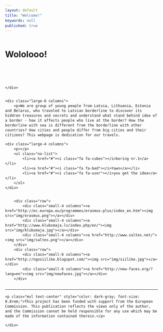 ```yaml
---
layout: default
title: "Welcome!"
keywords: null
published: true
---
```






<div class="row">
	<div class="small-centered column">


<h1 class="mvl">Wololooo!</h1>

<div class="slicky">
  <div><img src="http://i.imgur.com/qa0DMla.jpg" alt=""></div>
  <div><img src="http://i.imgur.com/wPqnwOh.jpg" alt=""></div>
  <div><img src="http://i.imgur.com/qFmmKPz.jpg" alt=""></div>
</div>		


	</div>
</div>


<div class="row"> 

	<div class="large-8 columns">
		<p>We are group of young people from Latvia, Lithuania, Estonia and Belarus, who traveled to Latvian borderline to discover its hiddren treasures and secrets and understand what stand behind idea of a border - how it affects people who live at the border? How the borderline with sea is different from the borderline with other countries? How cities and people differ from big cities and their citizens? This webpage is dedication for our travels.

</p>
	</div>

	<div class="large-4 columns">
		<p></p>
		<ul class="no-list">
		    <li><a href="#"><i class="fa fa-cubes"></i>boring nr.1</a></li>
		    <li><a href="#"><i class="fa fa-bed"></i>Yawn</a></li>
		    <li><a href="#"><i class="fa fa-user"></i>you get the idea</a></li>
		</ul>
	</div>


</div>

<div class="row">
<div class="small-12 medium-8 small-centered columns">
	
		<div class="row">
			<div class="small-4 columns"><a href="http://ec.europa.eu/programmes/erasmus-plus/index_en.htm"><img src="img/erasmus.png"></a></div>
			<div class="small-4 columns"><a href="http://www.klubsmaja.lv/index.php/en/"><img src="img/klubsmaja.jpg"></a></div>
			<div class="small-4 columns"><a href="http://www.saltes.net/"><img src="img/saltes.png"></a></div>
		</div>
		<div class="row">
			<div class="small-6 columns"><a href="http://ngosiilike.blogspot.com/"><img src="img/siilike.jpg"></a></div>
			<div class="small-6 columns"><a href="http://new-faces.org/?lang=en"><img src="img/newfaces.jpg"></a></div>
		</div>
</div>

<div class="row">
	<div class="medium-9 large-7 small-centered column">
    
    
<hr>



	<p class="mvl text-center" style="color: dark-gray; font-size: 0.8rem;">This project has been funded with support from the European Commission. This publication reflects the views only of the author, and the Commission cannot be held responsible for any use which may be made of the information contained therein.</p>
	
<!--		<p class="mvl">And out of the box, this supports <a href="http://fortawesome.github.io/Font-Awesome/">
		<i class="fa fa-flag fa-lg">	
		</i>
		font awesome</a>, so you can go crazy with <a href="http://fortawesome.github.io/Font-Awesome/icons/">the icons</a>: <i class="fa fa-bitcoin fa-lg">	
		</i> <i class="fa fa-cog fa-spin fa-lg">
		</i>. </p> 
-->
	</div>
</div>

